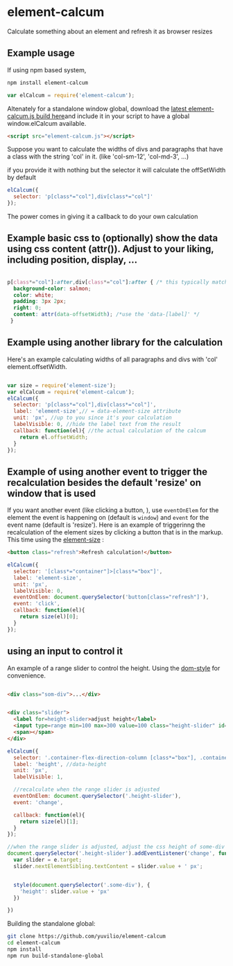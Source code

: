 # element-calcum
Calculate something about an element and refresh it as browser resizes




## Example usage

If using npm based system,

```bash
npm install element-calcum
```

```js
var elCalcum = require('element-calcum');
```

Altenately for a standalone window global, download the [latest element-calcum.js build here](https://yuvilio.github.io/element-calcum/)and include it in  your script to have a global window.elCalcum available.

```html
<script src="element-calcum.js"></script>

```

Suppose you want to calculate the widths of divs and paragraphs that have a class with the string 'col' in it. (like 'col-sm-12', 'col-md-3', ...)


if you provide it with nothing but the selector it will calculate the offSetWidth by default

```js
elCalcum({
  selector: 'p[class*="col"],div[class*="col"]'
});
```


The power comes in giving it a callback to do your own calculation

## Example basic css to (optionally) show the data using css content (attr()). Adjust to your liking, including position, display, ...

```css

p[class*="col"]:after,div[class*="col"]:after { /* this typically matches the 'selector' value you passed into the js */
  background-color: salmon;
  color: white;
  padding: 3px 2px;
  right: 0;
  content: attr(data-offsetWidth); /*use the 'data-[label]' */
 }

```


## Example using another library for the calculation

Here's an example calculating widths of all paragraphs and divs with 'col' element.offsetWidth.

```js

var size = require('element-size');
var elCalcum = require('element-calcum');
elCalcum({
  selector: 'p[class*="col"],div[class*="col"]',
  label: 'element-size',// = data-element-size attribute
  unit: 'px', //up to you since it's your calculation
  labelVisible: 0, //hide the label text from the result
  callback: function(el){ //the actual calculation of the calcum
    return el.offsetWidth;
  }
});

```


## Example of using another event to trigger the recalculation besides the default 'resize' on window that is used

If you want another event (like clicking a button,  ),  use ```eventOnElem``` for the element the event is happening on (default is ```window```) and ```event``` for the event name (default is 'resize'). Here is an example of triggerinng the recalculation of the element sizes by clicking a button that is in the markup. This time using the  [element-size](https://github.com/hughsk/element-size) :

```html
<button class="refresh">Refresh calculation!</button>
```

```js
elCalcum({
  selector: '[class*="container"]>[class*="box"]',
  label: 'element-size',
  unit: 'px',
  labelVisible: 0,
  eventOnElem: document.querySelector('button[class="refresh"]'),
  event: 'click',
  callback: function(el){
    return size(el)[0];
  }
});

```

## using an input to control it

An example of a range slider to control the height. Using the [dom-style](https://github.com/npm-dom/dom-style) for convenience.

```html

<div class="som-div">...</div>


<div class="slider">
  <label for=height-slider>adjust height</label>
  <input type=range min=100 max=300 value=100 class="height-slider" id=height-slider step=1 >
  <span></span>
</div>
```

```js
elCalcum({
  selector: '.container-flex-direction-column [class*="box"], .container-flex-direction-column-no-height  [class*="box"] ',
  label: 'height', //data-height
  unit: 'px',
  labelVisible: 1,

  //recalculate when the range slider is adjusted
  eventOnElem: document.querySelector('.height-slider'),
  event: 'change',

  callback: function(el){
    return size(el)[1];
  }
});

//when the range slider is adjusted, adjust the css height of some-div
document.querySelector('.height-slider').addEventListener('change', function(e){
  var slider = e.target;
  slider.nextElementSibling.textContent = slider.value + ' px';


  style(document.querySelector('.some-div'), {
    'height': slider.value + 'px'
  })

})

```


Building the standalone global:

```bash
git clone https://github.com/yuvilio/element-calcum
cd element-calcum
npm install
npm run build-standalone-global
```
